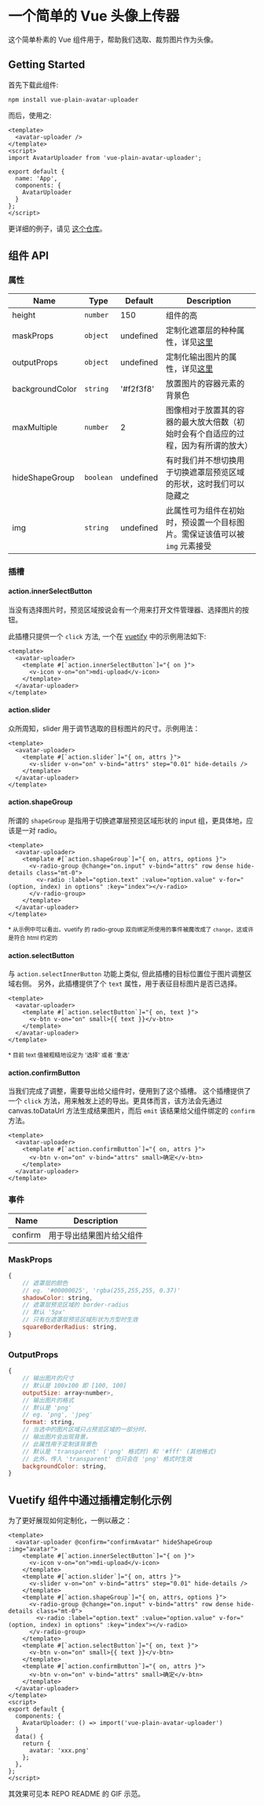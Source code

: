 # 一个简单的 Vue 头像上传器

这个简单朴素的 Vue 组件用于，帮助我们选取、裁剪图片作为头像。

## Getting Started

首先下载此组件:

```shell
npm install vue-plain-avatar-uploader
```

而后，使用之:

```vue
<template>
  <avatar-uploader />
</template>
<script>
import AvatarUploader from 'vue-plain-avatar-uploader';

export default {
  name: 'App',
  components: {
    AvatarUploader
  }
};
</script>
```

更详细的例子，请见 [这个仓库](https://github.com/taoqingqiu/vue-plain-avatar-uploader)。

## 组件 API

### 属性

| Name            | Type      | Default   | Description                                                                        |
| --------------- | --------- | --------- | ---------------------------------------------------------------------------------- |
| height          | `number`  | 150       | 组件的高                                                                           |
| maskProps       | `object`  | undefined | 定制化遮罩层的种种属性，详见[这里](#maskProps)                                     |
| outputProps     | `object`  | undefined | 定制化输出图片的属性，详见[这里](#outputProps)                                     |
| backgroundColor | `string`  | '#f2f3f8' | 放置图片的容器元素的背景色                                                         |
| maxMultiple     | `number`  | 2         | 图像相对于放置其的容器的最大放大倍数（初始时会有个自适应的过程，因为有所谓的放大） |
| hideShapeGroup  | `boolean` | undefined | 有时我们并不想切换用于切换遮罩层预览区域的形状，这时我们可以隐藏之                 |
| img             | `string`  | undefined | 此属性可为组件在初始时，预设置一个目标图片。需保证该值可以被 `img` 元素接受        |

### 插槽

#### action.innerSelectButton

当没有选择图片时，预览区域按说会有一个用来打开文件管理器、选择图片的按钮。

此插槽只提供一个 `click` 方法, 一个在 [vuetify](https://vuetifyjs.com) 中的示例用法如下:

```vue
<template>
  <avatar-uploader>
    <template #[`action.innerSelectButton`]="{ on }">
      <v-icon v-on="on">mdi-upload</v-icon>
    </template>
  </avatar-uploader>
</template>
```

#### action.slider

众所周知，slider 用于调节选取的目标图片的尺寸。示例用法：

```vue
<template>
  <avatar-uploader>
    <template #[`action.slider`]="{ on, attrs }">
      <v-slider v-on="on" v-bind="attrs" step="0.01" hide-details />
    </template>
  </avatar-uploader>
</template>
```

#### action.shapeGroup

所谓的 `shapeGroup` 是指用于切换遮罩层预览区域形状的 input 组，更具体地，应该是一对 radio。

```vue
<template>
  <avatar-uploader>
    <template #[`action.shapeGroup`]="{ on, attrs, options }">
      <v-radio-group @change="on.input" v-bind="attrs" row dense hide-details class="mt-0">
        <v-radio :label="option.text" :value="option.value" v-for="(option, index) in options" :key="index"></v-radio>
      </v-radio-group>
    </template>
  </avatar-uploader>
</template>
```

<small>\* 从示例中可以看出，vuetify 的 radio-group 双向绑定所使用的事件被魔改成了 `change`，这或许是符合 html 约定的 </small>

#### action.selectButton

与 `action.selectInnerButton` 功能上类似, 但此插槽的目标位置位于图片调整区域右侧。
另外，此插槽提供了个 `text` 属性，用于表征目标图片是否已选择。

```vue
<template>
  <avatar-uploader>
    <template #[`action.selectButton`]="{ on, text }">
      <v-btn v-on="on" small>{{ text }}</v-btn>
    </template>
  </avatar-uploader>
</template>
```

<small>\* 目前 text 值被粗糙地设定为 '选择' 或者 '重选'</small>

#### action.confirmButton

当我们完成了调整，需要导出给父组件时，便用到了这个插槽。
这个插槽提供了一个 `click` 方法，用来触发上述的导出。更具体而言，该方法会先通过 canvas.toDataUrl 方法生成结果图片，而后 `emit` 该结果给父组件绑定的 `confirm` 方法。

```vue
<template>
  <avatar-uploader>
    <template #[`action.confirmButton`]="{ on, attrs }">
      <v-btn v-on="on" v-bind="attrs" small>确定</v-btn>
    </template>
  </avatar-uploader>
</template>
```

### 事件

| Name    | Description              |
| ------- | ------------------------ |
| confirm | 用于导出结果图片给父组件 |

### <span id="maskProps">MaskProps</span>

```js
{
    // 遮罩层的颜色
    // eg. '#00000025', 'rgba(255,255,255, 0.37)'
    shadowColor: string,
    // 遮罩层预览区域的 border-radius
    // 默认 '5px'
    // 只有在遮罩层预览区域形状为方型时生效
    squareBorderRadius: string,
}
```

### <span id="outputProps">OutputProps</span>

```js
{
    // 输出图片的尺寸
    // 默认是 100x100 即 [100, 100]
    outputSize: array<number>,
    // 输出图片的格式
    // 默认是 'png'
    // eg. 'png', 'jpeg'
    format: string,
    // 当选中的图片区域只占预览区域的一部分时，
    // 输出图片会出现背景，
    // 此属性用于定制该背景色
    // 默认是 'transparent' ('png' 格式时) 和 '#fff' (其他格式)
    // 此外，传入 'transparent' 也只会在 'png' 格式时生效
    backgroundColor: string,
}
```

## Vuetify 组件中通过插槽定制化示例

为了更好展现如何定制化，一例以蔽之：

```vue
<template>
  <avatar-uploader @confirm="confirmAvatar" hideShapeGroup :img="avatar">
    <template #[`action.innerSelectButton`]="{ on }">
      <v-icon v-on="on">mdi-upload</v-icon>
    </template>
    <template #[`action.slider`]="{ on, attrs }">
      <v-slider v-on="on" v-bind="attrs" step="0.01" hide-details />
    </template>
    <template #[`action.shapeGroup`]="{ on, attrs, options }">
      <v-radio-group @change="on.input" v-bind="attrs" row dense hide-details class="mt-0">
        <v-radio :label="option.text" :value="option.value" v-for="(option, index) in options" :key="index"></v-radio>
      </v-radio-group>
    </template>
    <template #[`action.selectButton`]="{ on, text }">
      <v-btn v-on="on" small>{{ text }}</v-btn>
    </template>
    <template #[`action.confirmButton`]="{ on, attrs }">
      <v-btn v-on="on" v-bind="attrs" small>确定</v-btn>
    </template>
  </avatar-uploader>
</template>
<script>
export default {
  components: {
    AvatarUploader: () => import('vue-plain-avatar-uploader')
  }
  data() {
    return {
      avatar: 'xxx.png'
    };
  },
};
</script>
```

其效果可见本 REPO README 的 GIF 示范。

